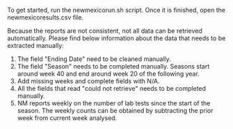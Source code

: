 To get started, run the newmexicorun.sh script. Once it is finished, open the newmexicoresults.csv file.

Because the reports are not consistent, not all data can be retrieved automatically. Please find below information about the data that needs to be extracted manually:

1. The field "Ending Date" need to be cleaned manually.
2. The field "Season" needs to be completed manually. Seasons start around week 40 and end around week 20 of the following year.
3. Add missing weeks and complete fields with N/A.
4. All the fields that read "could not retrieve" needs to be completed manually.
6. NM reports weekly on the number of lab tests since the start of the season. The weekly counts can be obtained by subtracting the prior week from current week analysed.
